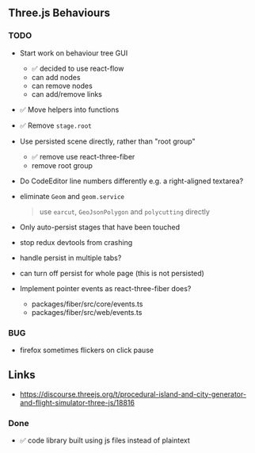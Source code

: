 ## Three.js Behaviours

### TODO

- Start work on behaviour tree GUI
  - ✅ decided to use react-flow
  - can add nodes
  - can remove nodes
  - can add/remove links

- ✅ Move helpers into functions
- ✅ Remove `stage.root`
- Use persisted scene directly, rather than "root group"
  - ✅ remove use react-three-fiber
  - remove root group

- Do CodeEditor line numbers differently e.g. a right-aligned textarea?

- eliminate `Geom` and `geom.service`
  > use `earcut`, `GeoJsonPolygon` and `polycutting` directly

- Only auto-persist stages that have been touched
- stop redux devtools from crashing
- handle persist in multiple tabs?
- can turn off persist for whole page (this is not persisted)
- Implement pointer events as react-three-fiber does?
  - packages/fiber/src/core/events.ts
  - packages/fiber/src/web/events.ts

### BUG

- firefox sometimes flickers on click pause

## Links

- https://discourse.threejs.org/t/procedural-island-and-city-generator-and-flight-simulator-three-js/18816

### Done

- ✅ code library built using js files instead of plaintext
